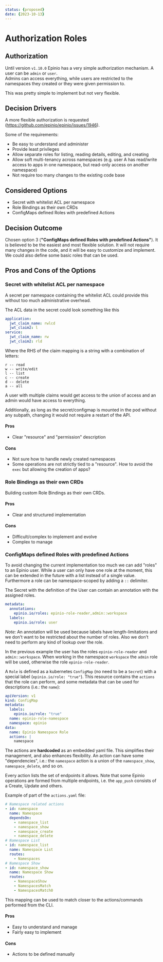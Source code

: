 ```yaml
---
status: {proposed}
date: {2023-10-13}
---
```


# Authorization Roles

## Authorization

Until version `v1.10.0` Epinio has a very simple authorization mechanism. A user can be `admin` or `user`.  
Admins can access everything, while users are restricted to the namespaces they created or they were given permission to.

This was pretty simple to implement but not very flexible.

## Decision Drivers

A more flexible authorization is requested (https://github.com/epinio/epinio/issues/1946).

Some of the requirements:
- Be easy to understand and administer
- Provide least privileges
- Allow separate roles for listing, reading details, editing, and creating
- Allow soft multi-tenancy across namespaces (e.g. user A has read/write access to apps in one namespace, but read-only access on another namespace)
- Not require too many changes to the existing code base

## Considered Options

- Secret with whitelist ACL per namespace
- Role Bindings as their own CRDs
- ConfigMaps defined Roles with predefined Actions

## Decision Outcome

Chosen option 3 (__"ConfigMaps defined Roles with predefined Actions"__). It is believed to be the easiest and most flexible solution. It will not require many changes in the code, and it will be easy to customize and implement.
We could also define some basic roles that can be used.


## Pros and Cons of the Options

### Secret with whitelist ACL per namespace

A secret per namespace containing the whitelist ACL could provide this without too much administrative overhead.

The ACL data in the secret could look something like this

```yaml
application:
  jwt_claim_name: rwlcd
  jwt_claim2: l
service:
  jwt_claim_name: rw
  jwt_claim2: rld
```

Where the RHS of the claim mapping is a string with a combination of letters:

```
r -- read
w -- write/edit
l -- list
c -- create
d -- delete
a -- all
```

A user with multiple claims would get access to the union of access and an admin would have access to everything.

Additionally, as long as the secret/configmap is mounted in the pod without any subpath, changing it would not require a restart of the API.

#### Pros

* Clear "resource" and "permission" description

#### Cons

* Not sure how to handle newly created namespaces
* Some operations are not strictly tied to a "resource". How to avoid the `exec` but allowing the creation of apps?

### Role Bindings as their own CRDs

Building custom Role Bindings as their own CRDs.

#### Pros

* Clear and structured implementation

#### Cons

* Difficult/complex to implement and evolve
* Complex to manage

### ConfigMaps defined Roles with predefined Actions

To avoid changing the current implementation too much we can add "roles" to an Epinio user. While a user can only have one role at the moment, this can be extended in the future with a list instead of a single value. Furthermore a role can be namespace-scoped by adding a `::` delimiter.

The Secret with the definition of the User can contain an annotation with the assigned roles.

```yaml
metadata:
  annotations:
    epinio.io/roles: epinio-role-reader,admin::workspace
  labels:
    epinio.io/role: user
```

*Note:*
An annotation will be used because labels have length-limitations and we don't want to be restricted about the number of roles. Also we don't need to perform any kind of lookup over the role.

In the previous example the user has the roles `epinio-role-reader` and `admin::workspace`. When working in the  namespace `workspace` the `admin` role will be used, otherwise the role `epinio-role-reader`.

A `Role` is defined as a kubernetes `ConfigMap` (no need to be a `Secret`) with a special label (`epinio.io/role: "true"`). This resource contains the `actions` that the role can perform, and some metadata that can be used for descriptions (i.e.: the `name`):

```yaml
apiVersion: v1
kind: ConfigMap
metadata:
  labels:
    epinio.io/role: "true"
  name: epinio-role-namespace
  namespace: epinio
data:
  name: Epinio Namespace Role
  actions: |
    namespace
```

The actions are **hardcoded** as an embedded yaml file. This simplifies their management, and also enhances flexibility. An action can have some "dependencies", i.e.: the `namespace` action is a union of the `namespace_show`, `namespace_delete`, and so on.

Every action lists the set of endpoints it allows. Note that some Epinio operations are formed from multiple endpoints, i.e. the `app_push` consists of a Create, Update and others.

Example of part of the `actions.yaml` file:

```yaml
# Namespace related actions
- id: namespace
  name: Namespace
  dependsOn:
    - namespace_list
    - namespace_show
    - namespace_create
    - namespace_delete
# Namespace List
- id: namespace_list
  name: Namespace List
  routes:
    - Namespaces
# Namespace Show
- id: namespace_show
  name: Namespace Show
  routes:
    - NamespaceShow
    - NamespacesMatch
    - NamespacesMatch0
```

This mapping can be used to match closer to the actions/commands performed from the CLI.

#### Pros

* Easy to understand and manage
* Fairly easy to implement

#### Cons

* Actions to be defined manually
